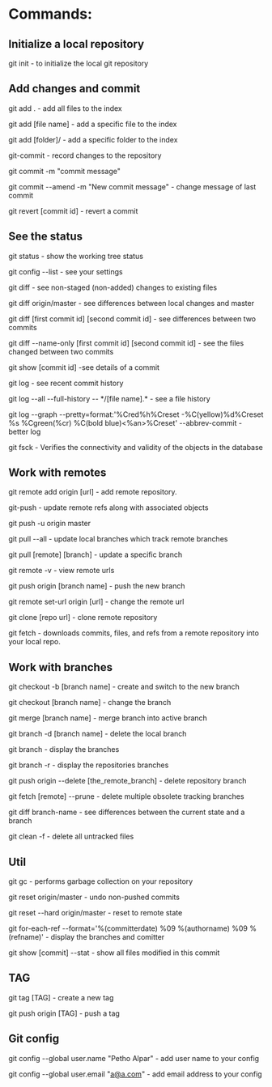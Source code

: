 # Commands:

## Initialize a local repository

git init - to initialize the local git repository

## Add changes and commit

git add . - add all files to the index

git add [file name] - add a specific file to the index

git add [folder]/ - add a specific folder to the index

git-commit - record changes to the repository

git commit -m "commit message"

git commit --amend -m "New commit message" - change message of last commit

git revert [commit id] - revert a commit

## See the status

git status - show the working tree status

git config --list - see your settings

git diff - see non-staged (non-added) changes to existing files

git diff origin/master - see differences between local changes and master

git diff [first commit id] [second commit id] - see differences between two commits

git diff --name-only [first commit id] [second commit id] - see the files changed between two commits

git show [commit id] -see details of a commit

git log - see recent commit history

git log --all --full-history -- \*/[file name].\* - see a file history

git log --graph --pretty=format:'%Cred%h%Creset -%C(yellow)%d%Creset %s %Cgreen(%cr) %C(bold blue)<%an>%Creset' --abbrev-commit - better log

git fsck - Verifies the connectivity and validity of the objects in the database

## Work with remotes

git remote add origin [url] - add remote repository.

git-push - update remote refs along with associated objects

git push -u origin master

git pull --all - update local branches which track remote branches

git pull [remote] [branch] - update a specific branch

git remote -v - view remote urls

git push origin [branch name] - push the new branch

git remote set-url origin [url] - change the remote url

git clone [repo url] - clone remote repository

git fetch - downloads commits, files, and refs from a remote repository into your local repo.

## Work with branches

git checkout -b  [branch name] - create and switch to the new branch

git checkout [branch name] - change the branch

git merge [branch name] - merge branch into active branch

git branch -d [branch name] - delete the local branch

git branch - display the branches

git branch -r - display the repositories branches

git push origin --delete [the_remote_branch] - delete repository branch

git fetch [remote] --prune - delete multiple obsolete tracking branches

git diff branch-name - see differences between the current state and a branch

git clean -f - delete all untracked files

## Util

git gc - performs garbage collection on your repository

git reset origin/master - undo non-pushed commits

git reset --hard origin/master - reset to remote state

git for-each-ref --format='%(committerdate) %09 %(authorname) %09 %(refname)' - display the branches and comitter

git show [commit] --stat - show all files modified in this commit

## TAG

git tag [TAG] - create a new tag

git push origin [TAG] - push a tag

## Git config

git config --global user.name "Petho Alpar" - add user name to your config

git config --global user.email "a@a.com" - add email address to your config
